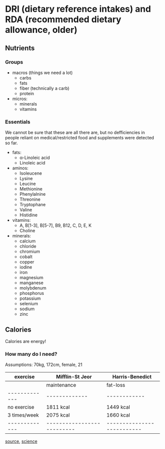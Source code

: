 # DRI (dietary reference intakes) and RDA (recommended dietary allowance, older)

## Nutrients

### Groups
* macros (things we need a lot)
    * carbs
    * fats
    * fiber (technically a carb)
    * protein
* micros: 
    * minerals
    * vitamins

### Essentials

We cannot be sure that these are all there are, but no defficiencies in people reliant on medical/restricted food and supplements were detected so far.

* fats:
    * α-Linoleic acid
    * Linoleic acid
* aminos:
    * Isoleucene
    * Lysine
    * Leucine
    * Methionine
    * Phenylalnine
    * Threonine
    * Tryptophane
    * Valine
    * Histidine
* vitamins:
    * A, B[1-3], B[5-7], B9, B12, C, D, E, K
    * Choline
* minerals:
    * calcium
    * chloride
    * chromium
    * cobalt
    * copper
    * iodine
    * iron
    * magnesium
    * manganese
    * molybdenum
    * phosphorus
    * potassium
    * selenium
    * sodium
    * zinc

## Calories

Calories are energy!

### How many do I need?

Assumptions: 70kg, 172cm, female, 21

exercise     |     Mifflin-St Jeor      |      Harris-Benedict     |
-------------|--------------------------|--------------------------|
             | maintenance |  fat-loss  | maintenance |  fat-loss  |
-------------|-------------|------------|-------------|------------|
no exercise  |   1811 kcal |  1449 kcal |   1853 kcal |  1483 kcal |
3 times/week |   2075 kcal |  1660 kcal |   2124 kcal |  1699 kcal |
-------------|--------------------------|--------------------------|

[source](http://www.freedieting.com/tools/calorie_calculator.htm), [science](http://www.freedieting.com/calorie_needs.html)

